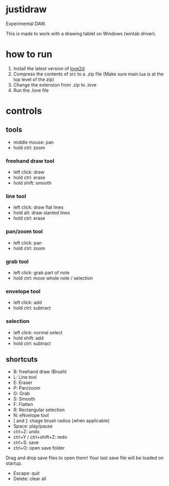 # justidraw

Experimental DAW.

This is made to work with a drawing tablet on Windows (wintab driver).

# how to run

1. Install the latest version of [love2d](https://love2d.org/)
2. Compress the contents of src to a .zip file (Make sure main.lua is at the top level of the zip)
3. Change the extension from .zip to .love
4. Run the .love file

# controls

## tools
* middle mouse: pan
* hold ctrl: zoom
### freehand draw tool
* left click: draw
* hold ctrl: erase
* hold shift: smooth
### line tool
* left click: draw flat lines
* hold alt: draw slanted lines
* hold ctrl: erase
### pan/zoom tool
* left click: pan
* hold ctrl: zoom
### grab tool
* left click: grab part of note
* hold ctrl: move whole note / selection
### envelope tool
* left click: add
* hold ctrl: subtract
### selection
* left click: normal select
* hold shift: add
* hold ctrl: subtract

## shortcuts
* B: freehand draw (Brush)
* L: Line tool
* E: Eraser
* P: Pan/zoom
* G: Grab
* S: Smooth
* F: Flatten
* R: Rectangular selection
* N: eNvelope tool
* [ and ]: chage brush radius (when applicable)
* Space: play/pause
* ctrl+Z: undo
* ctrl+Y / ctrl+shift+Z: redo
* ctrl+S: save 
* ctrl+O: open save folder 


Drag and drop save files to open them!
Your last save file will be loaded on startup.

* Escape: quit
* Delete: clear all
